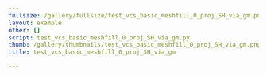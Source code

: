 ```yaml
---
fullsize: /gallery/fullsize/test_vcs_basic_meshfill_0_proj_SH_via_gm.png
layout: example
other: []
script: test_vcs_basic_meshfill_0_proj_SH_via_gm.py
thumb: /gallery/thumbnails/test_vcs_basic_meshfill_0_proj_SH_via_gm.png
title: test_vcs_basic_meshfill_0_proj_SH_via_gm

---
```

